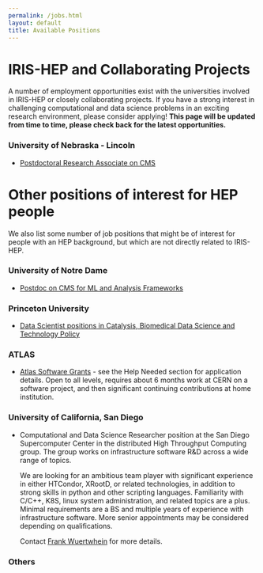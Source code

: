```yaml
---
permalink: /jobs.html
layout: default
title: Available Positions
---
```


# IRIS-HEP and Collaborating Projects

 A number of employment opportunities exist with the universities involved in IRIS-HEP or closely collaborating projects. If you have a strong interest in challenging computational and data science problems in an exciting research environment, please consider applying! **This page will be updated from time to time, please check back for the latest opportunities.**

### University of Nebraska - Lincoln
  * [Postdoctoral Research Associate on CMS](https://inspirehep.net/jobs/1849488)

# Other positions of interest for HEP people

We also list some number of job positions that might be of interest for people
with an HEP background, but which are not directly related to IRIS-HEP.

### University of Notre Dame
  * [Postdoc on CMS for ML and Analysis Frameworks](https://academicjobsonline.org/ajo/jobs/17981)

### Princeton University

  * [Data Scientist positions in Catalysis, Biomedical Data Science and Technology Policy](https://csml.princeton.edu/news/data-scientist-positions-available-princeton)

### ATLAS

  * [Atlas Software Grants](https://twiki.cern.ch/twiki/bin/viewauth/AtlasComputing/AtlasComputing) - see the Help Needed section for application details.  Open to all levels, requires about 6 months work at CERN on a software project, and then significant continuing contributions at home institution.

### University of California, San Diego
  * Computational and Data Science Researcher position at the San Diego Supercomputer Center in the distributed High Throughput Computing group.
    The group works on infrastructure software R&D across a wide range of topics.

    We are looking for an ambitious team player with significant experience in either HTCondor, XRootD, or related technologies, in addition to strong skills in python and other scripting languages.
    Familiarity with C/C++, K8S, linux system administration, and related topics are a plus.
    Minimal requirements are a BS and multiple years of experience with infrastructure software. More senior appointments may be considered depending on qualifications.

    Contact [Frank Wuertwhein](https://www-physics.ucsd.edu/fac_staff/fac_profile/faculty_description.php?person_id=494) for more details.

### Others
